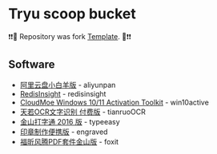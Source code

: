 # Tryu scoop bucket

❗❗🎉 Repository was fork [Template](https://github.com/Ash258/GenericBucket/edit/master/README.md).  🎉❗❗

## Software

* [阿里云盘小白羊版](https://github.com/liupan1890/aliyunpan) - aliyunpan
* [RedisInsight](https://redis.com/redis-enterprise/redis-insight/) - redisinsight
* [CloudMoe Windows 10/11 Activation Toolkit](https://github.com/TGSAN/CMWTAT_Digital_Edition) - win10active
* [天若OCR文字识别 付费版](https://ocr.tianruo.net/) - tianruoOCR
* [金山打字通 2016 版](https://www.51dzt.com/rubik/?_position=51dzt) - typeeasy
* [印章制作便携版](https://www.kzwr.com/kzwrfs?fid=b91b9b92c550kdv8oe.7z) - engraved
* [福昕风腾PDF套件金山版](https://www.kzwr.com/kzwrfs?fid=f426863192c4y10era.msi) - foxit
